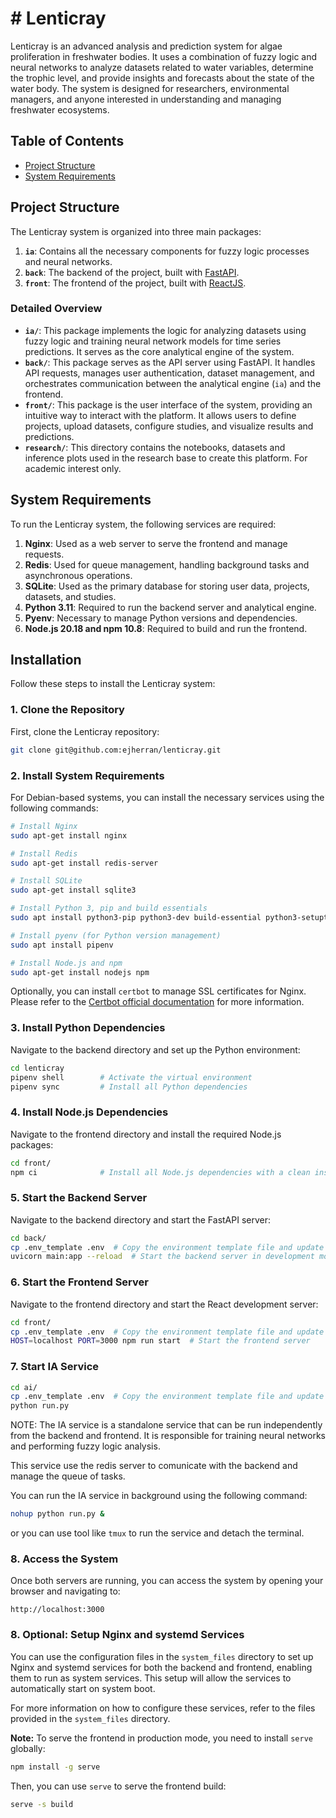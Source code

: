 # # Lenticray

Lenticray is an advanced analysis and prediction system for algae proliferation in freshwater bodies. It uses a combination of fuzzy logic and neural networks to analyze datasets related to water variables, determine the trophic level, and provide insights and forecasts about the state of the water body. The system is designed for researchers, environmental managers, and anyone interested in understanding and managing freshwater ecosystems.

## Table of Contents

- [Project Structure](#project-structure)
- [System Requirements](#system-requirements)

## Project Structure

The Lenticray system is organized into three main packages:

1. **`ia`**: Contains all the necessary components for fuzzy logic processes and neural networks.
2. **`back`**: The backend of the project, built with [FastAPI](https://fastapi.tiangolo.com/).
3. **`front`**: The frontend of the project, built with [ReactJS](https://reactjs.org/).

### Detailed Overview

- **`ia/`**: This package implements the logic for analyzing datasets using fuzzy logic and training neural network models for time series predictions. It serves as the core analytical engine of the system.
- **`back/`**: This package serves as the API server using FastAPI. It handles API requests, manages user authentication, dataset management, and orchestrates communication between the analytical engine (`ia`) and the frontend.
- **`front/`**: This package is the user interface of the system, providing an intuitive way to interact with the platform. It allows users to define projects, upload datasets, configure studies, and visualize results and predictions.
- **`research/`**: This directory contains the notebooks, datasets and inference plots used in the research base to create this platform.  For academic interest only. 

## System Requirements

To run the Lenticray system, the following services are required:

1. **Nginx**: Used as a web server to serve the frontend and manage requests.
2. **Redis**: Used for queue management, handling background tasks and asynchronous operations.
3. **SQLite**: Used as the primary database for storing user data, projects, datasets, and studies.
4. **Python 3.11**: Required to run the backend server and analytical engine.
5. **Pyenv**: Necessary to manage Python versions and dependencies.
6. **Node.js 20.18 and npm 10.8**: Required to build and run the frontend.

## Installation

Follow these steps to install the Lenticray system:

### 1. Clone the Repository

First, clone the Lenticray repository:

```bash
git clone git@github.com:ejherran/lenticray.git
```

### 2. Install System Requirements

For Debian-based systems, you can install the necessary services using the following commands:

```bash
# Install Nginx
sudo apt-get install nginx

# Install Redis
sudo apt-get install redis-server

# Install SQLite
sudo apt-get install sqlite3

# Install Python 3, pip and build essentials
sudo apt install python3-pip python3-dev build-essential python3-setuptools

# Install pyenv (for Python version management)
sudo apt install pipenv

# Install Node.js and npm
sudo apt-get install nodejs npm
```

Optionally, you can install `certbot` to manage SSL certificates for Nginx. Please refer to the [Certbot official documentation](https://certbot.eff.org) for more information.

### 3. Install Python Dependencies

Navigate to the backend directory and set up the Python environment:

```bash
cd lenticray
pipenv shell        # Activate the virtual environment
pipenv sync         # Install all Python dependencies
```

### 4. Install Node.js Dependencies

Navigate to the frontend directory and install the required Node.js packages:

```bash
cd front/
npm ci              # Install all Node.js dependencies with a clean install
```

### 5. Start the Backend Server

Navigate to the backend directory and start the FastAPI server:

```bash
cd back/
cp .env_template .env  # Copy the environment template file and update it with the necessary configurations
uvicorn main:app --reload  # Start the backend server in development mode
```

### 6. Start the Frontend Server

Navigate to the frontend directory and start the React development server:

```bash
cd front/
cp .env_template .env  # Copy the environment template file and update it with the necessary configurations
HOST=localhost PORT=3000 npm run start  # Start the frontend server
```

### 7. Start IA Service

```bash
cd ai/
cp .env_template .env  # Copy the environment template file and update it with the necessary configurations
python run.py
```

NOTE: The IA service is a standalone service that can be run independently from the backend and frontend. It is responsible for training neural networks and performing fuzzy logic analysis.

This service use the redis server to comunicate with the backend and manage the queue of tasks.

You can run the IA service in background using the following command:

```bash
nohup python run.py &
```

or you can use tool like `tmux` to run the service and detach the terminal.

### 8. Access the System

Once both servers are running, you can access the system by opening your browser and navigating to:

```
http://localhost:3000
```

### 8. Optional: Setup Nginx and systemd Services

You can use the configuration files in the `system_files` directory to set up Nginx and systemd services for both the backend and frontend, enabling them to run as system services. This setup will allow the services to automatically start on system boot.

For more information on how to configure these services, refer to the files provided in the `system_files` directory.

**Note:** To serve the frontend in production mode, you need to install `serve` globally:

```bash
npm install -g serve
```

Then, you can use `serve` to serve the frontend build:

```bash
serve -s build
```
